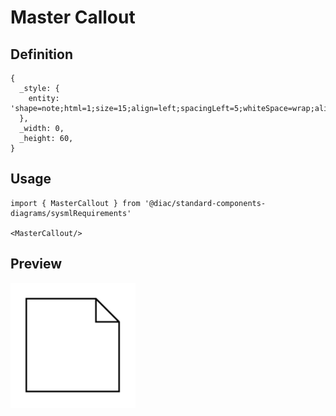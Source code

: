 # Master Callout

## Definition

```
{
  _style: { 
    entity: 'shape=note;html=1;size=15;align=left;spacingLeft=5;whiteSpace=wrap;align=center;',
  },
  _width: 0,
  _height: 60,
}
```

## Usage

```
import { MasterCallout } from '@diac/standard-components-diagrams/sysmlRequirements'

<MasterCallout/>
```

## Preview

<img src="./master-callout.png" width="200"/>
